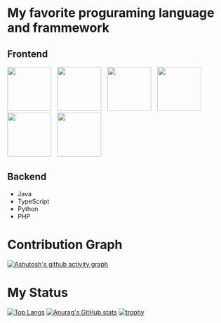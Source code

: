 # My favorite proguraming language and frammework 
## Frontend
<img src="https://upload.wikimedia.org/wikipedia/commons/thumb/6/61/HTML5_logo_and_wordmark.svg/640px-HTML5_logo_and_wordmark.svg.png" width="auto" height="100px">　<img src="https://upload.wikimedia.org/wikipedia/commons/thumb/d/d5/CSS3_logo_and_wordmark.svg/640px-CSS3_logo_and_wordmark.svg.png" width="auto" height="100px">　<img src="https://upload.wikimedia.org/wikipedia/commons/thumb/9/99/Unofficial_JavaScript_logo_2.svg/640px-Unofficial_JavaScript_logo_2.svg.png" width="auto" height="100px">　<img src="https://upload.wikimedia.org/wikipedia/commons/thumb/4/4c/Typescript_logo_2020.svg/640px-Typescript_logo_2020.svg.png" width="auto" height="100px">　　<img src="https://upload.wikimedia.org/wikipedia/commons/thumb/a/a7/React-icon.svg/640px-React-icon.svg.png" width="auto" height="100px">　<img src="https://storage.googleapis.com/cms-storage-bucket/0dbfcc7a59cd1cf16282.png" width="auto" height="100px">
## Backend
- Java
- TypeScript
- Python
- PHP
# Contribution Graph
[![Ashutosh's github activity graph](https://activity-graph.herokuapp.com/graph?username=AkiGR&theme=react-dark)](https://github.com/ashutosh00710/github-readme-activity-graph)
# My Status
[![Top Langs](https://github-readme-stats.vercel.app/api/top-langs/?username=AkiGR&theme=react)](https://github.com/anuraghazra/github-readme-stats)
[![Anurag's GitHub stats](https://github-readme-stats.vercel.app/api?username=AkiGR&theme=react)](https://github.com/anuraghazra/github-readme-stats)
[![trophy](https://github-profile-trophy.vercel.app/?username=AkiGR&theme=algolia&column=10)](https://github.com/ryo-ma/github-profile-trophy)
